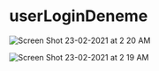 # userLoginDeneme
![Screen Shot 23-02-2021 at 2 20 AM](https://user-images.githubusercontent.com/49093196/108783084-d764c780-757d-11eb-96e6-dfb0113e5512.png)

![Screen Shot 23-02-2021 at 2 19 AM](https://user-images.githubusercontent.com/49093196/108783086-d7fd5e00-757d-11eb-8954-f6e07390557e.png)
